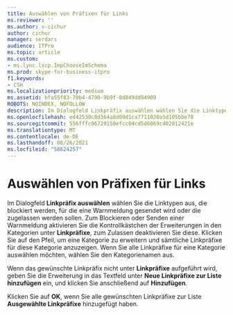 ```yaml
---
title: Auswählen von Präfixen für Links
ms.reviewer: ''
ms.author: v-cichur
author: cichur
manager: serdars
audience: ITPro
ms.topic: article
ms.custom:
- ms.lync.lscp.ImpChooseImSchema
ms.prod: skype-for-business-itpro
f1.keywords:
- CSH
ms.localizationpriority: medium
ms.assetid: bfa55f83-70b4-4790-9b9f-8d849dd94909
ROBOTS: NOINDEX, NOFOLLOW
description: Im Dialogfeld Linkpräfix auswählen wählen Sie die Linktypen aus, die blockiert werden, für die eine Warnmeldung gesendet wird oder die zugelassen werden sollen. Zum Blockieren oder Senden einer Warnmeldung aktivieren Sie die Kontrollkästchen der Erweiterungen in den Kategorien unter Linkpräfixe, zum Zulassen deaktivieren Sie diese. Klicken Sie auf den Pfeil, um eine Kategorie zu erweitern und sämtliche Linkpräfixe für diese Kategorie anzuzeigen. Wenn Sie alle Linkpräfixe für eine Kategorie auswählen möchten, wählen Sie den Kategorienamen aus.
ms.openlocfilehash: ed42530c8d364a8d09d1ca7711020a5d105bbe78
ms.sourcegitcommit: 556fffc96729150efcc04cd5d6069c402012421e
ms.translationtype: MT
ms.contentlocale: de-DE
ms.lasthandoff: 08/26/2021
ms.locfileid: "58624257"
---
```

# <a name="select-hyperlink-prefix"></a>Auswählen von Präfixen für Links
 
Im Dialogfeld **Linkpräfix auswählen** wählen Sie die Linktypen aus, die blockiert werden, für die eine Warnmeldung gesendet wird oder die zugelassen werden sollen. Zum Blockieren oder Senden einer Warnmeldung aktivieren Sie die Kontrollkästchen der Erweiterungen in den Kategorien unter **Linkpräfixe**, zum Zulassen deaktivieren Sie diese. Klicken Sie auf den Pfeil, um eine Kategorie zu erweitern und sämtliche Linkpräfixe für diese Kategorie anzuzeigen. Wenn Sie alle Linkpräfixe für eine Kategorie auswählen möchten, wählen Sie den Kategorienamen aus. 
  
Wenn das gewünschte Linkpräfix nicht unter **Linkpräfixe** aufgeführt wird, geben Sie die Erweiterung in das Textfeld unter **Neue Linkpräfixe zur Liste hinzufügen** ein, und klicken Sie anschließend auf **Hinzufügen**. 
  
Klicken Sie auf **OK**, wenn Sie alle gewünschten Linkpräfixe zur Liste **Ausgewählte Linkpräfixe** hinzugefügt haben.
  
 
  

